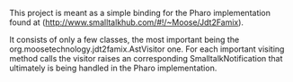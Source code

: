 This project is meant as a simple binding for the Pharo implementation found at (http://www.smalltalkhub.com/#!/~Moose/Jdt2Famix). 

It consists of only a few classes, the most important being the org.moosetechnology.jdt2famix.AstVisitor one. For each important visiting method calls the visitor raises an corresponding SmalltalkNotification that ultimately is being handled in the Pharo implementation.